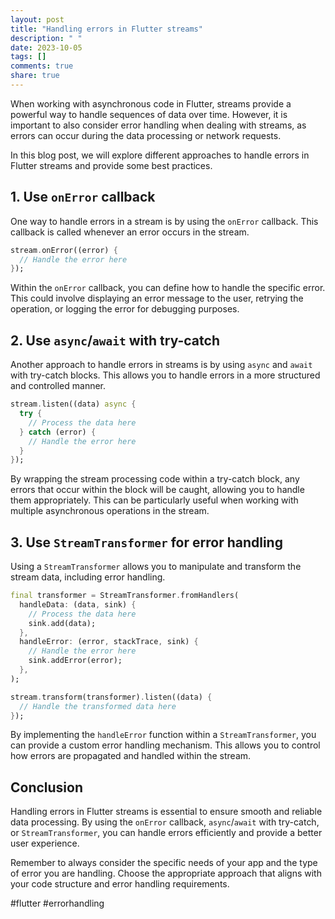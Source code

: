 ```yaml
---
layout: post
title: "Handling errors in Flutter streams"
description: " "
date: 2023-10-05
tags: []
comments: true
share: true
---
```


When working with asynchronous code in Flutter, streams provide a powerful way to handle sequences of data over time. However, it is important to also consider error handling when dealing with streams, as errors can occur during the data processing or network requests.

In this blog post, we will explore different approaches to handle errors in Flutter streams and provide some best practices.

## 1. Use `onError` callback

One way to handle errors in a stream is by using the `onError` callback. This callback is called whenever an error occurs in the stream.

```dart
stream.onError((error) {
  // Handle the error here
});
```

Within the `onError` callback, you can define how to handle the specific error. This could involve displaying an error message to the user, retrying the operation, or logging the error for debugging purposes.

## 2. Use `async`/`await` with try-catch

Another approach to handle errors in streams is by using `async` and `await` with try-catch blocks. This allows you to handle errors in a more structured and controlled manner.

```dart
stream.listen((data) async {
  try {
    // Process the data here
  } catch (error) {
    // Handle the error here
  }
});
```

By wrapping the stream processing code within a try-catch block, any errors that occur within the block will be caught, allowing you to handle them appropriately. This can be particularly useful when working with multiple asynchronous operations in the stream.

## 3. Use `StreamTransformer` for error handling

Using a `StreamTransformer` allows you to manipulate and transform the stream data, including error handling.

```dart
final transformer = StreamTransformer.fromHandlers(
  handleData: (data, sink) {
    // Process the data here
    sink.add(data);
  },
  handleError: (error, stackTrace, sink) {
    // Handle the error here
    sink.addError(error);
  },
);

stream.transform(transformer).listen((data) {
  // Handle the transformed data here
});
```

By implementing the `handleError` function within a `StreamTransformer`, you can provide a custom error handling mechanism. This allows you to control how errors are propagated and handled within the stream.

## Conclusion

Handling errors in Flutter streams is essential to ensure smooth and reliable data processing. By using the `onError` callback, `async`/`await` with try-catch, or `StreamTransformer`, you can handle errors efficiently and provide a better user experience.

Remember to always consider the specific needs of your app and the type of error you are handling. Choose the appropriate approach that aligns with your code structure and error handling requirements.

#flutter #errorhandling